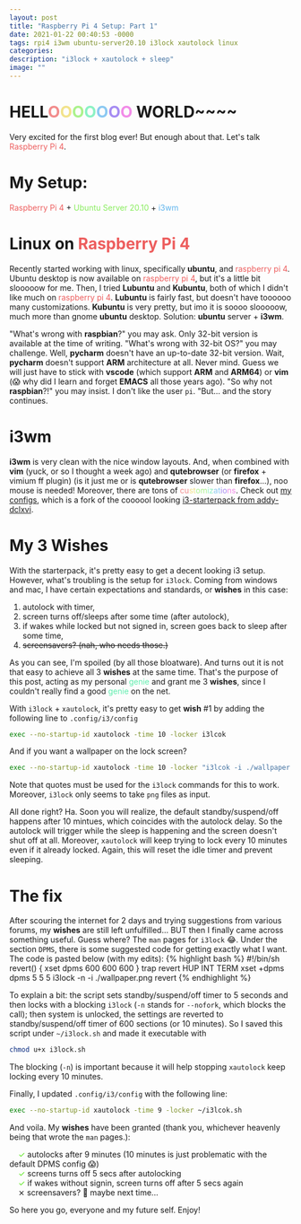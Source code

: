 ```yaml
---
layout: post
title: "Raspberry Pi 4 Setup: Part 1"
date: 2021-01-22 00:40:53 -0000
tags: rpi4 i3wm ubuntu-server20.10 i3lock xautolock linux
categories: 
description: "i3lock + xautolock + sleep"
image: ""
---
```

# HELL<span style="color:hsl(0,80%,75%)">O</span><span style="margin-left:-0em;color:hsl(51,80%,75%)">O</span><span style="margin-left:-0em;color:hsl(102,80%,75%)">O</span><span style="margin-left:-0em;color:hsl(153,80%,75%)">O</span><span style="margin-left:-0em;color:hsl(204,80%,75%)">O</span><span style="margin-left:-0em;color:hsl(255,80%,75%)">O</span><span style="margin-left:-0em;color:hsl(306,80%,75%)">O</span> WORLD~~~~

Very excited for the first blog ever! But enough about that. Let's talk <span style="color:hsl(0,80%,65%)">Raspberry Pi 4</span>.

# My Setup:
<span style="color:hsl(0,80%,65%)">Raspberry Pi 4</span> + <span style="color:hsl(102,80%,65%)">Ubuntu Server 20.10</span> +  <span style="color:hsl(204,80%,65%)">i3wm</span>
# Linux on <span style="color:hsl(0,80%,65%)">Raspberry Pi 4</span>
Recently started working with linux, specifically **ubuntu**, and <span style="color:hsl(0,80%,65%)">raspberry pi 4</span>. Ubuntu desktop is now available on <span style="color:hsl(0,80%,65%)">raspberry pi 4</span>, but it's a little bit slooooow for me. Then, I tried **Lubuntu** and **Kubuntu**, both of which I didn't like much on <span style="color:hsl(0,80%,65%)">raspberry pi 4</span>. **Lubuntu** is fairly fast, but doesn't have toooooo many customizations. **Kubuntu** is very pretty, but imo it is soooo slooooow, much more than gnome **ubuntu** desktop. Solution: **ubuntu** server + **i3wm**.

"What's wrong with **raspbian**?" you may ask. Only 32-bit version is available at the time of writing. "What's wrong with 32-bit OS?" you may challenge. Well, **pycharm** doesn't have an up-to-date 32-bit version. Wait, **pycharm** doesn't support **ARM** architecture at all. Never mind. Guess we will just have to stick with **vscode** (which support **ARM** and **ARM64**) or **vim** (&#128561; why did I learn and forget **EMACS** all those years ago). "So why not **raspbian**?!" you may insist. I don't like the user `pi`. "But... and the story continues.

# i3wm
**i3wm** is very clean with the nice window layouts. And, when combined with **vim** (yuck, or so I thought a week ago) and **qutebrowser** (or **firefox** + vimium ff plugin) (is it just me or is **qutebrowser** slower than **firefox**...), noo mouse is needed! Moreover, there are tons of <span style="color:hsl(0,80%,75%)">cu</span><span style="color:hsl(51,80%,75%)">st</span><span style="color:hsl(102,80%,75%)">om</span><span style="color:hsl(153,80%,75%)">iz</span><span style="color:hsl(204,80%,75%)">at</span><span style="color:hsl(255,80%,75%)">io</span><span style="color:hsl(306,80%,75%)">ns</span>. Check out [my configs](https://github.com/oddsun/i2-starterpack), which is a fork of the coooool looking [i3-starterpack from addy-dclxvi](https://github.com/addy-dclxvi/i3-starterpack).

# My 3 Wishes
With the starterpack, it's pretty easy to get a decent looking i3 setup. However, what's troubling is the setup for `i3lock`. Coming from windows and mac, I have certain expectations and standards, or **wishes** in this case:
1. autolock with timer,
2. screen turns off/sleeps after some time (after autolock),
3. if wakes while locked but not signed in, screen goes back to sleep after some time,
4. ~~screensavers? (nah, who needs those.)~~

As you can see, I'm spoiled (by all those bloatware). And turns out it is not that easy to achieve all 3 **wishes** at the same time. That's the purpose of this post, acting as my personal <span style="color:hsl(153,80%,65%)">genie</span> and grant me 3 **wishes**, since I couldn't really find a good <span style="color:hsl(153,80%,65%)">genie</span> on the net.

With `i3lock` + `xautolock`, it's pretty easy to get **wish** #1 by adding the following line to `.config/i3/config`

```bash
exec --no-startup-id xautolock -time 10 -locker i3lcok
```

And if you want a wallpaper on the lock screen?
```bash
exec --no-startup-id xautolock -time 10 -locker "i3lcok -i ./wallpaper.png"
```
Note that quotes must be used for the `i3lock` commands for this to work. Moreover, `i3lock` only seems to take `png` files as input.

All done right? Ha. Soon you will realize, the default standby/suspend/off happens after 10 mintues, which coincides with the autolock delay. So the autolock will trigger while the sleep is happening and the screen doesn't shut off at all. Moreover, `xautolock` will keep trying to lock every 10 minutes even if it already locked. Again, this will reset the idle timer and prevent sleeping.

# The fix
After scouring the internet for 2 days and trying suggestions from various forums, my **wishes** are still left unfulfilled... BUT then I finally came across something useful. Guess where? The `man` pages for `i3lock` &#128514;. Under the section `DPMS`, there is some suggested code for getting exactly what I want. The code is pasted below (with my edits):
{% highlight bash %}
#!/bin/sh
revert() {
  xset dpms 600 600 600
}
trap revert HUP INT TERM
xset +dpms dpms 5 5 5
i3lock -n -i ./wallpaper.png
revert
{% endhighlight %}

To explain a bit: the script sets standby/suspend/off timer to 5 seconds and then locks with a blocking `i3lock` (`-n` stands for `--nofork`, which blocks the call); then system is unlocked, the settings are reverted to standby/suspend/off timer of 600 sections (or 10 minutes). So I saved this script under `~/i3lock.sh` and made it executable with
```bash
chmod u+x i3lock.sh
```
The blocking (`-n`) is important because it will help stopping `xautolock` keep locking every 10 minutes.

Finally, I updated `.config/i3/config` with the following line:
```bash
exec --no-startup-id xautolock -time 9 -locker ~/i3lcok.sh
```
And voila. My **wishes** have been granted (thank you, whichever heavenly being that wrote the `man` pages.):

&nbsp;&nbsp;&nbsp;&nbsp;<span style="margin-left:-0em;color:hsl(102,80%,50%)">&#10003;</span> autolocks after 9 minutes (10 minutes is just problematic with the default DPMS config &#128561;)  
&nbsp;&nbsp;&nbsp;&nbsp;<span style="margin-left:-0em;color:hsl(102,80%,50%)">&#10003;</span> screens turns off 5 secs after autolocking  
&nbsp;&nbsp;&nbsp;&nbsp;<span style="margin-left:-0em;color:hsl(102,80%,50%)">&#10003;</span> if wakes without signin, screen turns off after 5 secs again  
&nbsp;&nbsp;&nbsp;&nbsp;&#10799; screensavers? &#129318; maybe next time... 

So here you go, everyone and my future self. Enjoy!
